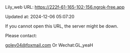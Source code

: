 Lily_web URL: https://222f-61-165-102-156.ngrok-free.app

Updated at: 2024-12-06 05:07:20

If you cannot open this URL, the server might be down.

Please contact: 

goley04@foxmail.com Or Wechat:GL_yeaH